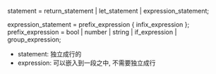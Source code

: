 statement = return_statement | let_statement | expression_statement;

expression_statement = prefix_expression { infix_expression };
prefix_expression = bool | number | string | if_expression | group_expression;



* statement: 独立成行的
* expression: 可以嵌入到一段之中, 不需要独立成行